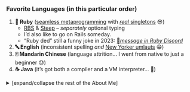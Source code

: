 ### Favorite Languages (in this particular order)
1. **💎 Ruby** ([seamless metaprogramming](https://rubyapi.org/o/Module) with [_real_ singletons](https://ruby-doc.org/current/syntax/modules_and_classes_rdoc.html#label-Singleton+Classes) 😎)
   * [RBS](https://github.com/ruby/rbs) & [Steep](https://github.com/soutaro/steep) – *separately* optional typing 
   * I’d also like to go on Rails someday.
   * “Ruby ded” still a funny joke in 2023: [🔗*message in Ruby Discord*](https://ptb.discord.com/channels/518658712081268738/961143805694849044/1147496087259725897)
2. **🔤 English** (inconsistent spelling *and* [New Yorker umlauts](https://www.newyorker.com/culture/culture-desk/the-curse-of-the-diaeresis) 😁)
3. **🀄 Mandarin Chinese** (language attrition… I went from native to just a beginner 😓)
4. **☕ Java** (it’s got both a compiler and a VM interpreter… 🤨)

<details><summary>[expand/collapse the rest of the About Me]</summary>

![Languages by File Size Totals](https://github-readme-stats.vercel.app/api/top-langs/?username=ParadoxV5&cache_seconds=86400&layout=compact&langs_count=16&custom_title=Languages%20by%20File%20Size%20Totals&theme=transparent)

### Other stuff I play occasionally (ordered by est. frequency)
1. 🎼 [MuseScore](https://github.com/musescore/MuseScore)
2. ♾️ Mathematics & (basic) Calculus
3. 💡 [Arduino](https://github.com/arduino/arduino-cli) UNO [Starter Kit](https://store.arduino.cc/products/arduino-starter-kit-multi-language)
4. 📚 Microsoft Office

### Some stuff I used to play (no particular order)
* ⛵ Jakarta EE (formerly Java EE)
* 🖥️ HTML-CSS-JS
* 💽 Oracle Database & PL/SQL
* 📐 [SketchUp](https://help.sketchup.com/make-access)

</details>

